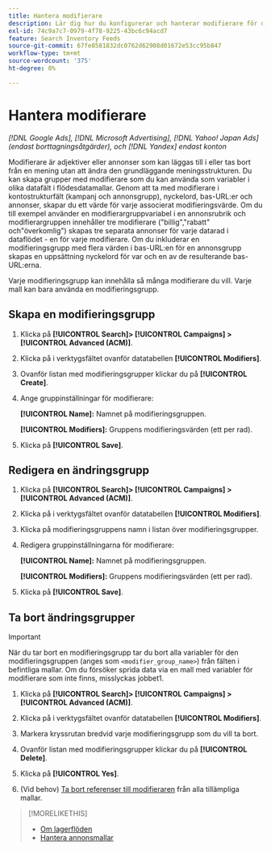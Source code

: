 ```yaml
---
title: Hantera modifierare
description: Lär dig hur du konfigurerar och hanterar modifierare för dina annonsmallar för lagerdataflöden.
exl-id: 74c9a7c7-0979-4f78-9225-43bc6c94acd7
feature: Search Inventory Feeds
source-git-commit: 67fe8581832dc0762d62908d01672e53cc95b847
workflow-type: tm+mt
source-wordcount: '375'
ht-degree: 0%

---
```


# Hantera modifierare

*[!DNL Google Ads], [!DNL Microsoft Advertising], [!DNL Yahoo! Japan Ads] (endast borttagningsåtgärder), och [!DNL Yandex] endast konton*

Modifierare är adjektiver eller annonser som kan läggas till i eller tas bort från en mening utan att ändra den grundläggande meningsstrukturen. Du kan skapa grupper med modifierare som du kan använda som variabler i olika datafält i flödesdatamallar. Genom att ta med modifierare i kontostrukturfält (kampanj och annonsgrupp), nyckelord, bas-URL:er och annonser, skapar du ett värde för varje associerat modifieringsvärde. Om du till exempel använder en modifierargruppvariabel i en annonsrubrik och modifierargruppen innehåller tre modifierare (&quot;billig&quot;,&quot;rabatt&quot; och&quot;överkomlig&quot;) skapas tre separata annonser för varje datarad i dataflödet - en för varje modifierare. Om du inkluderar en modifieringsgrupp med flera värden i bas-URL:en för en annonsgrupp skapas en uppsättning nyckelord för var och en av de resulterande bas-URL:erna.

Varje modifieringsgrupp kan innehålla så många modifierare du vill. Varje mall kan bara använda en modifieringsgrupp.

## Skapa en modifieringsgrupp

1. Klicka på **[!UICONTROL Search]> [!UICONTROL Campaigns] >[!UICONTROL Advanced (ACM)]**.

1. Klicka på i verktygsfältet ovanför datatabellen **[!UICONTROL Modifiers]**.

1. Ovanför listan med modifieringsgrupper klickar du på **[!UICONTROL Create]**.

1. Ange gruppinställningar för modifierare:

   **[!UICONTROL Name]:** Namnet på modifieringsgruppen.

   **[!UICONTROL Modifiers]:** Gruppens modifieringsvärden (ett per rad).

1. Klicka på **[!UICONTROL Save]**.

## Redigera en ändringsgrupp

1. Klicka på **[!UICONTROL Search]> [!UICONTROL Campaigns] >[!UICONTROL Advanced (ACM)]**.

1. Klicka på i verktygsfältet ovanför datatabellen **[!UICONTROL Modifiers]**.

1. Klicka på modifieringsgruppens namn i listan över modifieringsgrupper.

1. Redigera gruppinställningarna för modifierare:

   **[!UICONTROL Name]:** Namnet på modifieringsgruppen.

   **[!UICONTROL Modifiers]:** Gruppens modifieringsvärden (ett per rad).

1. Klicka på **[!UICONTROL Save]**.

## Ta bort ändringsgrupper

>[!IMPORTANT]
>
>När du tar bort en modifieringsgrupp tar du bort alla variabler för den modifieringsgruppen (anges som `<modifier_group_name>`) från fälten i befintliga mallar. Om du försöker sprida data via en mall med variabler för modifierare som inte finns, misslyckas jobbet1.

1. Klicka på **[!UICONTROL Search]> [!UICONTROL Campaigns] >[!UICONTROL Advanced (ACM)]**.

1. Klicka på i verktygsfältet ovanför datatabellen **[!UICONTROL Modifiers]**.

1. Markera kryssrutan bredvid varje modifieringsgrupp som du vill ta bort.

1. Ovanför listan med modifieringsgrupper klickar du på **[!UICONTROL Delete]**.

1. Klicka på **[!UICONTROL Yes]**.

1. (Vid behov) [Ta bort referenser till modifieraren](/help/search-social-commerce/campaign-management/inventory-feeds/ad-templates/ad-template-manage.md) från alla tillämpliga mallar.

>[!MORELIKETHIS]
>
>* [Om lagerflöden](/help/search-social-commerce/campaign-management/inventory-feeds/inventory-feeds-about.md)
>* [Hantera annonsmallar](/help/search-social-commerce/campaign-management/inventory-feeds/ad-templates/ad-template-manage.md)
